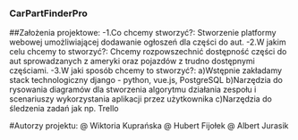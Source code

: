 ### CarPartFinderPro
##Założenia projektowe:
-1.Co chcemy stworzyć?: Stworzenie platformy webowej umożliwiającej dodawanie ogłoszeń dla części do aut.
-2.W jakim celu chcemy to stworzyć?: Chcemy rozpowszechnić dostępność części do aut sprowadzanych z ameryki oraz pojazdów z trudno dostępnymi częściami.
-3.W jaki sposób chcemy to stworzyć?: 
a)Wstępnie zakładamy stack technologiczny django - python, vue.js, PostgreSQL
b)Narzędzia do rysowania diagramów dla stworzenia algorytmu działania zespołu i scenariuszy wykorzystania aplikacji przez użytkownika
c)Narzędzia do śledzenia zadań jak np. Trello

#Autorzy projektu:
@ Wiktoria Kuprańska
@ Hubert Fijołek
@ Albert Jurasik
